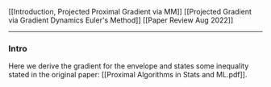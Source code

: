 [[Introduction, Projected Proximal Gradient via MM]]
[[Projected Gradient via Gradient Dynamics Euler's Method]]
[[Paper Review Aug 2022]]

---
### **Intro**

Here we derive the gradient for the envelope and states some inequality stated in the original paper: [[Proximal Algorithms in Stats and ML.pdf]]. 


